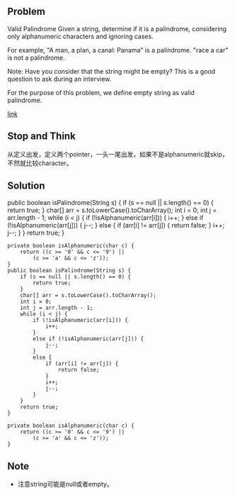 ## Problem

Valid Palindrome
Given a string, determine if it is a palindrome, considering only alphanumeric characters and ignoring cases.

For example,
"A man, a plan, a canal: Panama" is a palindrome.
"race a car" is not a palindrome.

Note:
Have you consider that the string might be empty? This is a good question to ask during an interview.

For the purpose of this problem, we define empty string as valid palindrome.

[link](http://leetcode.com/onlinejudge#question_125)

## Stop and Think

从定义出发，定义两个pointer，一头一尾出发，如果不是alphanumeric就skip，不然就比较character。

## Solution

public boolean isPalindrome(String s) {
    	if (s == null || s.length() == 0) {
    		return true;
    	}
    	char[] arr = s.toLowerCase().toCharArray();
    	int i = 0;
    	int j = arr.length - 1;
    	while (i < j) {
    		if (!isAlphanumeric(arr[i])) {
    			i++;
    		}
    		else if (!isAlphanumeric(arr[j])) {
    			j--;
    		}
    		else {
    			if (arr[i] != arr[j]) {
    				return false;
    			}
    			i++;
    			j--;
    		}
    	}
    	return true;
    }

    private boolean isAlphanumeric(char c) {
    	return ((c >= '0' && c <= '9') ||
    		(c >= 'a' && c <= 'z'));
    }
    public boolean isPalindrome(String s) {
    	if (s == null || s.length() == 0) {
    		return true;
    	}
    	char[] arr = s.toLowerCase().toCharArray();
    	int i = 0;
    	int j = arr.length - 1;
    	while (i < j) {
    		if (!isAlphanumeric(arr[i])) {
    			i++;
    		}
    		else if (!isAlphanumeric(arr[j])) {
    			j--;
    		}
    		else {
    			if (arr[i] != arr[j]) {
    				return false;
    			}
    			i++;
    			j--;
    		}
    	}
    	return true;
    }

    private boolean isAlphanumeric(char c) {
    	return ((c >= '0' && c <= '9') ||
    		(c >= 'a' && c <= 'z'));
    }

## Note

- 注意string可能是null或者empty。